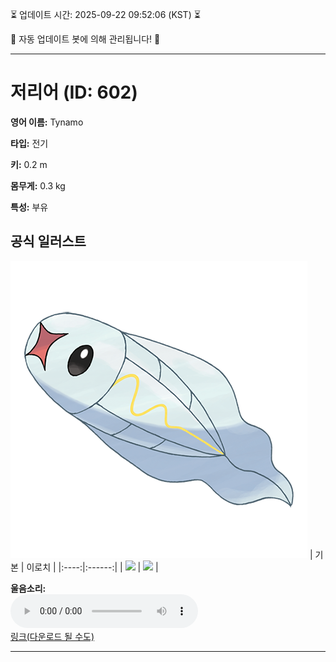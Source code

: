 
⏳ 업데이트 시간: 2025-09-22 09:52:06 (KST) ⏳

🤖 자동 업데이트 봇에 의해 관리됩니다! 🤖

---

# 저리어 (ID: 602)
**영어 이름:** Tynamo

**타입:** 전기

**키:** 0.2 m

**몸무게:** 0.3 kg

**특성:** 부유

## 공식 일러스트
![](https://raw.githubusercontent.com/PokeAPI/sprites/master/sprites/pokemon/other/official-artwork/602.png)
| 기본 | 이로치 |
|:----:|:------:|
| <img src="http://play.pokemonshowdown.com/sprites/ani/tynamo.gif" width="200"> | <img src="http://play.pokemonshowdown.com/sprites/ani-shiny/tynamo.gif" width="200"> |

**울음소리:**<br><audio controls src="https://raw.githubusercontent.com/PokeAPI/cries/main/cries/pokemon/latest/602.ogg"></audio><br> [링크(다운로드 될 수도)](https://raw.githubusercontent.com/PokeAPI/cries/main/cries/pokemon/latest/602.ogg)


---
